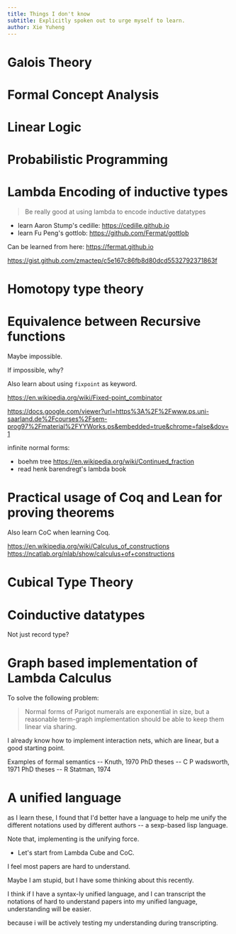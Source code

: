 ```yaml
---
title: Things I don't know
subtitle: Explicitly spoken out to urge myself to learn.
author: Xie Yuheng
---
```


# Galois Theory

# Formal Concept Analysis

# Linear Logic

# Probabilistic Programming

# Lambda Encoding of inductive types

> Be really good at using lambda to encode inductive datatypes

- learn Aaron Stump's cedille: https://cedille.github.io
- learn Fu Peng's gottlob: https://github.com/Fermat/gottlob

Can be learned from here: https://fermat.github.io

https://gist.github.com/zmactep/c5e167c86fb8d80dcd5532792371863f

# Homotopy type theory

# Equivalence between Recursive functions

Maybe impossible.

If impossible, why?

Also learn about using `fixpoint` as keyword.

https://en.wikipedia.org/wiki/Fixed-point_combinator

https://docs.google.com/viewer?url=https%3A%2F%2Fwww.ps.uni-saarland.de%2Fcourses%2Fsem-prog97%2Fmaterial%2FYYWorks.ps&embedded=true&chrome=false&dov=1

infinite normal forms:

- boehm tree
  https://en.wikipedia.org/wiki/Continued_fraction
- read henk barendregt's lambda book

# Practical usage of Coq and Lean for proving theorems

Also learn CoC when learning Coq.

https://en.wikipedia.org/wiki/Calculus_of_constructions
https://ncatlab.org/nlab/show/calculus+of+constructions

# Cubical Type Theory

# Coinductive datatypes

Not just record type?

# Graph based implementation of Lambda Calculus

To solve the following problem:

> Normal forms of Parigot numerals are exponential in size,
> but a reasonable term-graph implementation
> should be able to keep them linear via sharing.

I already know how to implement interaction nets,
which are linear, but a good starting point.

Examples of formal semantics -- Knuth, 1970
PhD theses -- C P wadsworth, 1971
PhD theses -- R Statman, 1974

# A unified language

as I learn these, I found that
I'd better have a language to help me
unify the different notations used by different authors
-- a sexp-based lisp language.

Note that, implementing is the unifying force.

- Let's start from Lambda Cube and CoC.

I feel most papers are hard to understand.

Maybe I am stupid, but I have some thinking about this recently.

I think if I have a syntax-ly unified language,
and I can transcript the notations of hard to understand papers
into my unified language,
understanding will be easier.

because i will be actively testing my understanding during transcripting.
